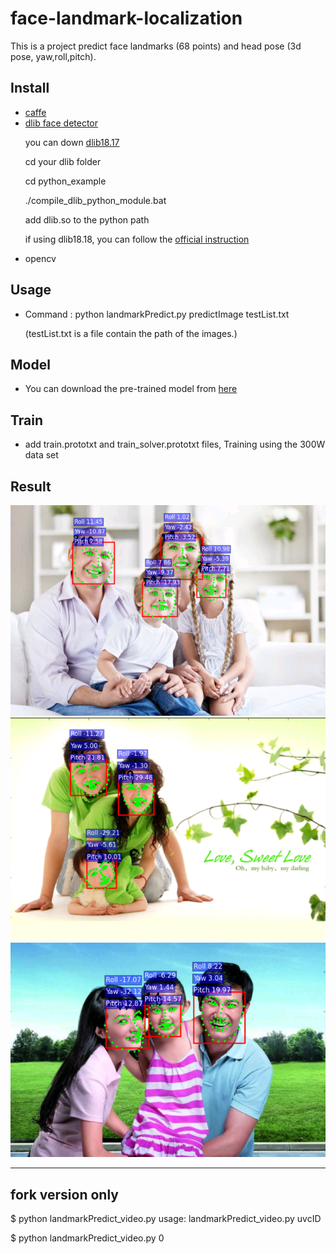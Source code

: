 # face-landmark-localization
This is a project predict face landmarks (68 points) and head pose (3d pose, yaw,roll,pitch).


## Install
- [caffe](https://github.com/BVLC/caffe)
- [dlib face detector](http://dlib.net/)<p>
you can down [dlib18.17](http://pan.baidu.com/s/1gey9Wd1) <p>
cd your dlib folder<p>
cd python_example<p>
./compile_dlib_python_module.bat<p>
 add dlib.so to the python path<p>
if using dlib18.18, you can follow the [official instruction](http://dlib.net/)
- opencv<p>

## Usage

- Command : python landmarkPredict.py predictImage  testList.txt<p>
(testList.txt is a file contain the path of the images.)


## Model

- You can download the pre-trained model from [here](http://pan.baidu.com/s/1c14aFyK)  

## Train

- add train.prototxt and train_solver.prototxt files, Training using the 300W data set

## Result
![](result/1.png)
![](result/2.png)
![](result/3.png)


---

## fork version only

$ python landmarkPredict_video.py
usage: landmarkPredict_video.py uvcID

$ python landmarkPredict_video.py  0
